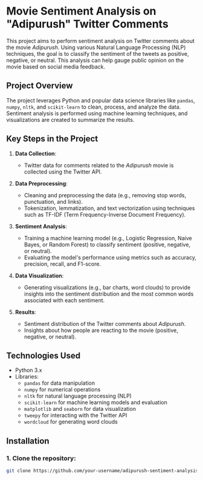 # Movie Sentiment Analysis on "Adipurush" Twitter Comments
This project aims to perform sentiment analysis on Twitter comments about the movie *Adipurush*. Using various Natural Language Processing (NLP) techniques, the goal is to classify the sentiment of the tweets as positive, negative, or neutral. This analysis can help gauge public opinion on the movie based on social media feedback.

## Project Overview
The project leverages Python and popular data science libraries like `pandas`, `numpy`, `nltk`, and `scikit-learn` to clean, process, and analyze the data. Sentiment analysis is performed using machine learning techniques, and visualizations are created to summarize the results.

## Key Steps in the Project
1. **Data Collection**:
   - Twitter data for comments related to the *Adipurush* movie is collected using the Twitter API.
   
2. **Data Preprocessing**:
   - Cleaning and preprocessing the data (e.g., removing stop words, punctuation, and links).
   - Tokenization, lemmatization, and text vectorization using techniques such as TF-IDF (Term Frequency-Inverse Document Frequency).
   
3. **Sentiment Analysis**:
   - Training a machine learning model (e.g., Logistic Regression, Naive Bayes, or Random Forest) to classify sentiment (positive, negative, or neutral).
   - Evaluating the model's performance using metrics such as accuracy, precision, recall, and F1-score.
   
4. **Data Visualization**:
   - Generating visualizations (e.g., bar charts, word clouds) to provide insights into the sentiment distribution and the most common words associated with each sentiment.

5. **Results**:
   - Sentiment distribution of the Twitter comments about *Adipurush*.
   - Insights about how people are reacting to the movie (positive, negative, or neutral).

## Technologies Used
- Python 3.x
- Libraries:
  - `pandas` for data manipulation
  - `numpy` for numerical operations
  - `nltk` for natural language processing (NLP)
  - `scikit-learn` for machine learning models and evaluation
  - `matplotlib` and `seaborn` for data visualization
  - `tweepy` for interacting with the Twitter API
  - `wordcloud` for generating word clouds
  
## Installation
### 1. Clone the repository:
```bash
git clone https://github.com/your-username/adipurush-sentiment-analysis.git

